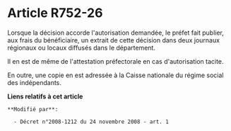 # Article R752-26

Lorsque la décision accorde l'autorisation demandée, le préfet fait publier, aux frais du bénéficiaire, un extrait de cette
décision dans deux journaux régionaux ou locaux diffusés dans le département. 

Il en est de même de l'attestation préfectorale en cas d'autorisation tacite. 

En outre, une copie en est adressée à la Caisse nationale du régime social des indépendants.

**Liens relatifs à cet article**

	**Modifié par**:

	  - Décret n°2008-1212 du 24 novembre 2008 - art. 1
